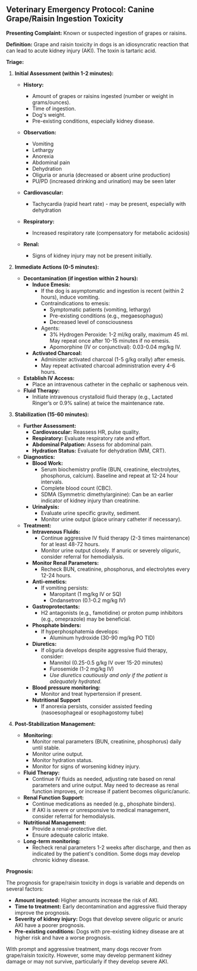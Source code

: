 ## Veterinary Emergency Protocol: Canine Grape/Raisin Ingestion Toxicity

**Presenting Complaint:** Known or suspected ingestion of grapes or raisins.

**Definition:** Grape and raisin toxicity in dogs is an idiosyncratic reaction that can lead to acute kidney injury (AKI). The toxin is tartaric acid.

**Triage:**

1.  **Initial Assessment (within 1-2 minutes):**

    * **History:**

        * Amount of grapes or raisins ingested (number or weight in grams/ounces).
        * Time of ingestion.
        * Dog's weight.
        * Pre-existing conditions, especially kidney disease.
    * **Observation:**
        * Vomiting
        * Lethargy
        * Anorexia
        * Abdominal pain
        * Dehydration
        * Oliguria or anuria (decreased or absent urine production)
        * PU/PD (increased drinking and urination) may be seen later
    * **Cardiovascular:**
        * Tachycardia (rapid heart rate) - may be present, especially with dehydration
    * **Respiratory:**
        * Increased respiratory rate (compensatory for metabolic acidosis)
    * **Renal:**
        * Signs of kidney injury may not be present initially.

2.  **Immediate Actions (0-5 minutes):**

    * **Decontamination (if ingestion within 2 hours):**
        * **Induce Emesis:**
            * If the dog is asymptomatic and ingestion is recent (within 2 hours), induce vomiting.
            * Contraindications to emesis:
                * Symptomatic patients (vomiting, lethargy)
                * Pre-existing conditions (e.g., megaesophagus)
                * Decreased level of consciousness
            * Agents:
                * 3% Hydrogen Peroxide: 1-2 ml/kg orally, maximum 45 ml. May repeat once after 10-15 minutes if no emesis.
                * Apomorphine (IV or conjunctival): 0.03-0.04 mg/kg IV.
        * **Activated Charcoal:**
            * Administer activated charcoal (1-5 g/kg orally) after emesis.
            * May repeat activated charcoal administration every 4-6 hours.
    * **Establish IV Access:**
        * Place an intravenous catheter in the cephalic or saphenous vein.
    * **Fluid Therapy:**
        * Initiate intravenous crystalloid fluid therapy (e.g., Lactated Ringer’s or 0.9% saline) at twice the maintenance rate.

3.  **Stabilization (15-60 minutes):**

    * **Further Assessment:**
        * **Cardiovascular:** Reassess HR, pulse quality.
        * **Respiratory:** Evaluate respiratory rate and effort.
        * **Abdominal Palpation:** Assess for abdominal pain.
        * **Hydration Status:** Evaluate for dehydration (MM, CRT).
    * **Diagnostics:**
        * **Blood Work:**
            * Serum biochemistry profile (BUN, creatinine, electrolytes, phosphorus, calcium).  Baseline and repeat at 12-24 hour intervals.
            * Complete blood count (CBC).
            * SDMA (Symmetric dimethylarginine):  Can be an earlier indicator of kidney injury than creatinine.
        * **Urinalysis:**
            * Evaluate urine specific gravity, sediment.
            * Monitor urine output (place urinary catheter if necessary).
    * **Treatment:**
        * **Intravenous Fluids:**
            * Continue aggressive IV fluid therapy (2-3 times maintenance) for at least 48-72 hours.
            * Monitor urine output closely.  If anuric or severely oliguric, consider referral for hemodialysis.
        * **Monitor Renal Parameters:**
            * Recheck BUN, creatinine, phosphorus, and electrolytes every 12-24 hours.
        * **Anti-emetics:**
            * If vomiting persists:
                * Maropitant (1 mg/kg IV or SQ)
                * Ondansetron (0.1-0.2 mg/kg IV)
        * **Gastroprotectants:**
            * H2 antagonists (e.g., famotidine) or proton pump inhibitors (e.g., omeprazole) may be beneficial.
        * **Phosphate binders:**
            * If hyperphosphatemia develops:
                * Aluminum hydroxide (30-90 mg/kg PO TID)
        * **Diuretics:**
            * If oliguria develops despite aggressive fluid therapy, consider:
                * Mannitol (0.25-0.5 g/kg IV over 15-20 minutes)
                * Furosemide (1-2 mg/kg IV)
                * *Use diuretics cautiously and only if the patient is adequately hydrated.*
        * **Blood pressure monitoring:**
             * Monitor and treat hypertension if present.
        * **Nutritional Support**
             * If anorexia persists, consider assisted feeding (nasoesophageal or esophagostomy tube)

4.  **Post-Stabilization Management:**

    * **Monitoring:**
        * Monitor renal parameters (BUN, creatinine, phosphorus) daily until stable.
        * Monitor urine output.
        * Monitor hydration status.
        * Monitor for signs of worsening kidney injury.
    * **Fluid Therapy:**
        * Continue IV fluids as needed, adjusting rate based on renal parameters and urine output.  May need to decrease as renal function improves, or increase if patient becomes oliguric/anuric.
    * **Renal Function Support:**
        * Continue medications as needed (e.g., phosphate binders).
        * If AKI is severe or unresponsive to medical management, consider referral for hemodialysis.
    * **Nutritional Management:**
        * Provide a renal-protective diet.
        * Ensure adequate caloric intake.
    * **Long-term monitoring:**
        * Recheck renal parameters 1-2 weeks after discharge, and then as indicated by the patient's condition.  Some dogs may develop chronic kidney disease.

**Prognosis:**

The prognosis for grape/raisin toxicity in dogs is variable and depends on several factors:

* **Amount ingested:** Higher amounts increase the risk of AKI.
* **Time to treatment:** Early decontamination and aggressive fluid therapy improve the prognosis.
* **Severity of kidney injury:** Dogs that develop severe oliguric or anuric AKI have a poorer prognosis.
* **Pre-existing conditions:** Dogs with pre-existing kidney disease are at higher risk and have a worse prognosis.

With prompt and aggressive treatment, many dogs recover from grape/raisin toxicity. However, some may develop permanent kidney damage or may not survive, particularly if they develop severe AKI.
